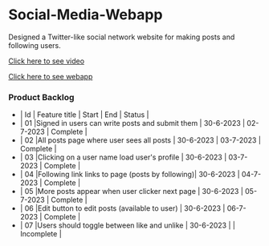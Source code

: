 # Social-Media-Webapp
Designed a Twitter-like social network website for making posts and following users.

[Click here to see video](https://youtu.be/a2yUOUAggPQ?si=eVzVH2iqtEtIe8ix)

[Click here to see webapp](http://beshoyhezky2.pythonanywhere.com/)

### Product Backlog

- | Id | Feature title                                   | Start     |    End    |   Status    |
- | 01 |Signed in users can write posts and submit them  | 30-6-2023 | 02-7-2023 |  Complete   |
- | 02 |All posts page where user sees all posts         | 30-6-2023 | 03-7-2023 |  Complete   |
- | 03 |Clicking on a user name load user's profile      | 30-6-2023 | 03-7-2023 |  Complete   |
- | 04 |Following link links to page (posts by following)| 30-6-2023 | 04-7-2023 |  Complete   |
- | 05 |More posts appear when user clicker next page    | 30-6-2023 | 05-7-2023 |  Complete   |
- | 06 |Edit button to edit posts (available to user)    | 30-6-2023 | 06-7-2023 |  Complete   |
- | 07 |Users should toggle between like and unlike      | 30-6-2023 |           |  Incomplete |
